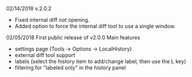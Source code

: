 ﻿02/14/2018 v.2.0.2
* Fixed internal diff not opening.
* Added option to force the internal diff tool to use a single window.

02/05/2018
First public release of v2.0.0
Main features
* settings page (Tools -> Options -> LocalHistory)
* external diff tool support
* labels (select the history item to add/change label, then use the L key)
* filtering for "labeled only" in the history panel

